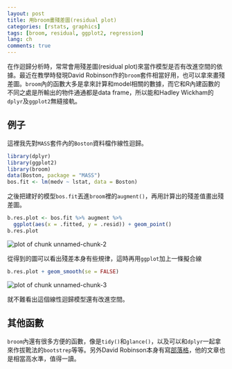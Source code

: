 ```yaml
---
layout: post
title: 用broom畫殘差圖(residual plot)
categories: [rstats, graphics]
tags: [broom, residual, ggplot2, regression]
lang: ch
comments: true
---
```




在作迴歸分析時，常常會用殘差圖(residual plot)來當作模型是否有改進空間的依據。最近在教學時發現David Robinson作的`broom`套件相當好用，也可以拿來畫殘差圖。`broom`內的函數大多是拿來計算和model相關的數據，而它和R內建函數的不同之處是所輸出的物件通通都是data frame，所以能和Hadley Wickham的`dplyr`及`ggplot2`無縫接軌。

## 例子

這裡我先對`MASS`套件內的`Boston`資料檔作線性迴歸。



```r
library(dplyr)
library(ggplot2)
library(broom)
data(Boston, package = "MASS")
bos.fit <- lm(medv ~ lstat, data = Boston)
```

之後把建好的模型`bos.fit`丟進`broom`裡的`augment()`，再用計算出的殘差值畫出殘差圖。


```r
b.res.plot <- bos.fit %>% augment %>%
  ggplot(aes(x = .fitted, y = .resid)) + geom_point()
b.res.plot
```

![plot of chunk unnamed-chunk-2](/figure/source/2016-11-02-make-residual-plot-with-broom/unnamed-chunk-2-1.png)

從得到的圖可以看出殘差本身有些規律，這時再用`ggplot`加上一條擬合線


```r
b.res.plot + geom_smooth(se = FALSE)
```

![plot of chunk unnamed-chunk-3](/figure/source/2016-11-02-make-residual-plot-with-broom/unnamed-chunk-3-1.png)

就不難看出這個線性迴歸模型還有改進空間。

## 其他函數

`broom`內還有很多方便的函數，像是`tidy()`和`glance()`，以及可以和`dplyr`一起拿來作拔靴法的`bootstrep`等等。另外David Robinson本身有寫[部落格](http://varianceexplained.org/)，他的文章也是相當高水準，值得一讀。






